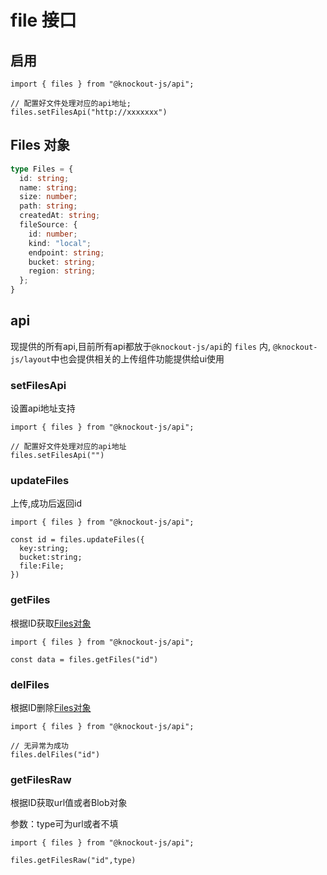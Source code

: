# file 接口

## 启用

```tsx title=app.ts
import { files } from "@knockout-js/api";

// 配置好文件处理对应的api地址;
files.setFilesApi("http://xxxxxxx")
```

## Files 对象

```ts 
type Files = {
  id: string;
  name: string;
  size: number;
  path: string;
  createdAt: string;
  fileSource: {
    id: number;
    kind: "local";
    endpoint: string;
    bucket: string;
    region: string;
  };
}

```

## api

现提供的所有api,目前所有api都放于`@knockout-js/api`的 `files` 内, `@knockout-js/layout`中也会提供相关的上传组件功能提供给ui使用

### setFilesApi

设置api地址支持

```tsx
import { files } from "@knockout-js/api";

// 配置好文件处理对应的api地址
files.setFilesApi("")
```

### updateFiles

上传,成功后返回id

```tsx
import { files } from "@knockout-js/api";

const id = files.updateFiles({
  key:string;
  bucket:string;
  file:File;
})
```

### getFiles

根据ID获取[Files对象](#files-对象)

```tsx
import { files } from "@knockout-js/api";

const data = files.getFiles("id")
```

### delFiles

根据ID删除[Files对象](#files-对象)

```tsx
import { files } from "@knockout-js/api";

// 无异常为成功
files.delFiles("id")
```

### getFilesRaw

根据ID获取url值或者Blob对象

参数：type可为url或者不填

```tsx
import { files } from "@knockout-js/api";

files.getFilesRaw("id",type)
```
